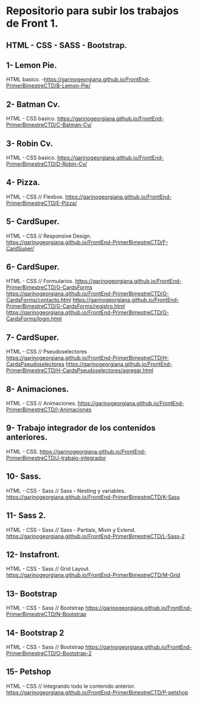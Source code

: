 # Repositorio para subir los trabajos de Front 1.

## HTML - CSS - SASS - Bootstrap.

## 1- Lemon Pie.
HTML basico.
  -https://garinogeorgiana.github.io/FrontEnd-PrimerBimestreCTD/B-Lemon-Pie/
## 2- Batman Cv.
HTML - CSS basico.
https://garinogeorgiana.github.io/FrontEnd-PrimerBimestreCTD/C-Batman-Cv/
## 3- Robin Cv.
HTML - CSS basico.
https://garinogeorgiana.github.io/FrontEnd-PrimerBimestreCTD/D-Robin-Cv/
## 4- Pizza.
HTML - CSS // Flexbox.
https://garinogeorgiana.github.io/FrontEnd-PrimerBimestreCTD/E-Pizza/
## 5- CardSuper.
HTML - CSS // Responsive Design.
https://garinogeorgiana.github.io/FrontEnd-PrimerBimestreCTD/F-CardSuper/
## 6- CardSuper.
HTML - CSS // Formularios.
https://garinogeorgiana.github.io/FrontEnd-PrimerBimestreCTD/G-CardsForms
https://garinogeorgiana.github.io/FrontEnd-PrimerBimestreCTD/G-CardsForms/contacto.html
https://garinogeorgiana.github.io/FrontEnd-PrimerBimestreCTD/G-CardsForms/registro.html
https://garinogeorgiana.github.io/FrontEnd-PrimerBimestreCTD/G-CardsForms/login.html
## 7- CardSuper.
HTML - CSS // Pseudoselectores
https://garinogeorgiana.github.io/FrontEnd-PrimerBimestreCTD/H-CardsPseudoselectores
https://garinogeorgiana.github.io/FrontEnd-PrimerBimestreCTD/H-CardsPseudoselectores/agregar.html
## 8- Animaciones.
HTML - CSS // Animaciones.
https://garinogeorgiana.github.io/FrontEnd-PrimerBimestreCTD/I-Animaciones
## 9- Trabajo integrador de los contenidos anteriores.
HTML - CSS.
https://garinogeorgiana.github.io/FrontEnd-PrimerBimestreCTD/J-trabajo-integrador
## 10- Sass.
HTML - CSS - Sass // Sass - Nesting y variables.
https://garinogeorgiana.github.io/FrontEnd-PrimerBimestreCTD/K-Sass
## 11- Sass 2.
HTML - CSS - Sass // Sass - Partials, Mixin y Extend.
https://garinogeorgiana.github.io/FrontEnd-PrimerBimestreCTD/L-Sass-2
## 12- Instafront.
HTML - CSS - Sass // Grid Layout.
https://garinogeorgiana.github.io/FrontEnd-PrimerBimestreCTD/M-Grid
## 13- Bootstrap
HTML - CSS - Sass // Bootstrap
https://garinogeorgiana.github.io/FrontEnd-PrimerBimestreCTD/N-Bootstrap
## 14- Bootstrap 2
HTML - CSS - Sass // Bootstrap
https://garinogeorgiana.github.io/FrontEnd-PrimerBimestreCTD/O-Bootstrap-2
## 15- Petshop
HTML - CSS // Integrando todo le contenido anterior.
https://garinogeorgiana.github.io/FrontEnd-PrimerBimestreCTD/P-petshop
